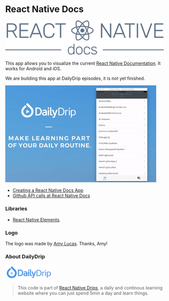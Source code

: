 # React Native Docs

![DailyDrip](RNdocs_logo.png)


This app allows you to visualize the current [React Native Documentation](https://facebook.github.io/react-native/docs/getting-started.html). It works for Android and iOS.

We are building this app at DailyDrip episodes, it is not yet finished.

![React Native Docs](React_Native_Docs.gif)

- [Creating a React Native Docs App](https://www.dailydrip.com/topics/react-native/drips/creating-a-react-native-docs-app)
- [Github API calls at React Native Docs](https://www.dailydrip.com/topics/react-native/drips/github-api-calls-at-react-native-docs)

### Libraries

- [React Native Elements](https://github.com/react-native-community/react-native-elements).

### Logo
The logo was made by [Amy Lucas](http://www.amymariko.com/). Thanks, Amy!

### About DailyDrip
![DailyDrip](dailydrip.png)
>This code is part of [React Native
>Drips](https://www.dailydrip.com/topics/react-native/), a daily and continous
>learning website where you can just spend 5min a day and learn things.
